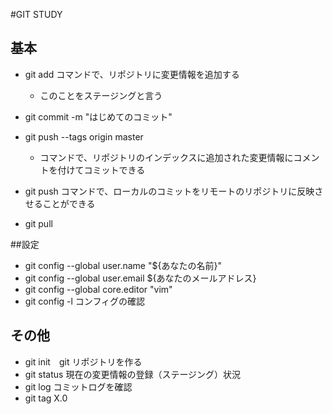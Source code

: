 #GIT STUDY

## 基本
- git add コマンドで、リポジトリに変更情報を追加する
    - このことをステージングと言う
- git commit -m "はじめてのコミット"
- git push --tags origin master
  - コマンドで、リポジトリのインデックスに追加された変更情報にコメントを付けてコミットできる
- git push コマンドで、ローカルのコミットをリモートのリポジトリに反映させることができる

- git pull

##設定
- git config --global user.name "${あなたの名前}"
- git config --global user.email ${あなたのメールアドレス}
- git config --global core.editor "vim"
- git config -l コンフィグの確認

## その他
- git init　git リポジトリを作る
- git status 現在の変更情報の登録（ステージング）状況
- git log コミットログを確認
- git tag X.0


